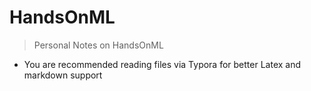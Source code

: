 # HandsOnML
>Personal Notes on HandsOnML
- You are recommended reading files via Typora for better Latex and markdown support

